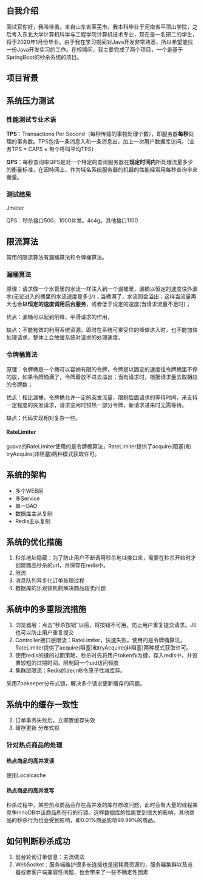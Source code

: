 ## 自我介绍

面试官你好，我叫徐勇。来自山东省莱芜市。我本科毕业于河南省平顶山学院，之后考入东北大学计算机科学与工程学院计算机技术专业，现在是一名研二的学生，将于2020年1月份毕业。由于我在学习期间对Java开发非常熟悉，所以希望能找一份Java开发实习的工作。在校期间，我主要完成了两个项目，一个是基于SpringBoot的秒杀系统的项目。



## 项目背景





## 系统压力测试

### 性能测试专业术语

**TPS**：Transactions Per Second（每秒传输的事物处理个数），即服务器**每秒**处理的事务数。TPS包括一条消息入和一条消息出，加上一次用户数据库访问。（业务TPS = CAPS × 每个呼叫平均TPS）

**QPS**：每秒查询率QPS是对一个特定的查询服务器在**规定时间内**所处理流量多少的衡量标准，在因特网上，作为域名系统服务器的机器的性能经常用每秒查询率来衡量。

### 测试结果

Jmeter

QPS：秒杀接口500，1000并发。4c4g。其他接口1100





## 限流算法

常用的限流算法有漏桶算法和令牌桶算法。

### 漏桶算法

原理：请求像一个水管里的水流一样注入到一个漏桶里，漏桶以恒定的速度往外漏水(无论进入的桶里的水流速度是多少)；当桶满了，水流则会溢出；这样当流量再大也会**以恒定的速度调用后台服务**，或者低于设定的速度(当请求流量不足时)；

优点：漏桶可以起到削峰，平滑请求的作用，

缺点：不能有效的利用系统资源，即时在系统可乘受住的峰值进入时，也不能加快处理请求，整体上会放缓系统对请求的处理速度。

### 令牌桶算法

原理：令牌桶是一个桶可以容纳有限的令牌，令牌是以固定的速度往令牌桶里不停的放，如果令牌桶满了，令牌着放不进去溢出；当有请求时，根据请求量去取相应的令牌数；

优点：相比漏桶，令牌桶允许一定的突发流量，限制后面请求的等待时间，来支持一定程度的突发请求，请求空闲时预热一部分令牌，新请求进来时无需等待。

缺点：代码实现相对复杂一些。

#### RateLimiter

guava的RateLimiter使用的是令牌桶算法，RateLimiter提供了acquire(阻塞)和tryAcquire(非阻塞)两种模式获取许可。



## 系统的架构

- 多个WEB层
- 多Service
- 单一DAO
- 数据库主从复制
- Redis主从复制



## 系统的优化措施

1. 秒杀地址隐藏：为了防止用户不断调用秒杀地址接口来，需要在秒杀开始时才创建商品秒杀的url，并保存在redis中。
2. 限流
3. 消息队列异步化订单处理过程
4. 数据库的乐观锁机制解决商品超卖问题



## 系统中的多重限流措施

1. 浏览器层：点击“秒杀按钮”以后，将按钮不可用，防止用户重复提交请求。JS也可以防止用户重复提交
2. Controller接口层限流：RateLimiter，快速失败。使用的是令牌桶算法，RateLimiter提供了acquire(阻塞)和tryAcquire(非阻塞)两种模式获取许可。
3. 使用redis的键的过期策略，秒杀时先将用户token作为键，存入redis中，并设置较短的过期时间。限制同一个uid访问频度
4. 集群层限流：Redis的decr命令原子性减库存。





采用Zookeeper分布式锁，解决多个请求更新缓存的问题。







## 系统中的缓存一致性

2. 订单事务失败后，立即置缓存失效
3. 缓存更新
   分布式锁

















### 针对热点商品的处理

#### 热点商品的高并发读

使用Localcache



#### 热点商品的高并发写

秒杀过程中，某些热点商品会存在高并发的库存修改问题，此时会有大量的线程来竞争InnoDB中该商品所在行的行锁。这样数据库的性能受到很大的影响，其他商品的秒杀行为也会受到影响，即0.01%商品影响99.99%的商品。



## 如何判断秒杀成功

1. 前台轮询订单信息：主流做法
2. WebSocket：服务端维护很多长连接也是挺耗费资源的，服务器集群以及览器或者客户端兼容性问题，也会带来了一些不确定性因素